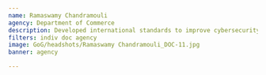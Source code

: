 ```yaml
---
name: Ramaswamy Chandramouli
agency: Department of Commerce
description: Developed international standards to improve cybersecurity practices for cloud-based technologies. Dr. Chandramouli’s work has increased public-private collaboration between government and industry, resulting in enhanced cybersecurity readiness.
filters: indiv doc agency
image: GoG/headshots/Ramaswamy Chandramouli_DOC-11.jpg
banner: agency

---
```


